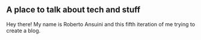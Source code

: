 ## A place to talk about tech and stuff

Hey there! My name is Roberto Ansuini and this fifth iteration of me trying to create a blog.
